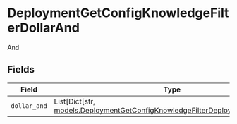 # DeploymentGetConfigKnowledgeFilterDollarAnd

And


## Fields

| Field                                                                                                                                                 | Type                                                                                                                                                  | Required                                                                                                                                              | Description                                                                                                                                           |
| ----------------------------------------------------------------------------------------------------------------------------------------------------- | ----------------------------------------------------------------------------------------------------------------------------------------------------- | ----------------------------------------------------------------------------------------------------------------------------------------------------- | ----------------------------------------------------------------------------------------------------------------------------------------------------- |
| `dollar_and`                                                                                                                                          | List[Dict[str, [models.DeploymentGetConfigKnowledgeFilterDeploymentsDollarAnd](../models/deploymentgetconfigknowledgefilterdeploymentsdollarand.md)]] | :heavy_check_mark:                                                                                                                                    | N/A                                                                                                                                                   |